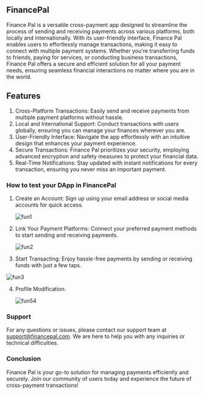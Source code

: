 ## FinancePal 
Finance Pal is a versatile cross-payment app designed to streamline the process of sending and receiving payments across various platforms, both locally and internationally. With its user-friendly interface, Finance Pal enables users to effortlessly manage transactions, making it easy to connect with multiple payment systems. Whether you're transferring funds to friends, paying for services, or conducting business transactions, Finance Pal offers a secure and efficient solution for all your payment needs, ensuring seamless financial interactions no matter where you are in the world.

## Features
1. Cross-Platform Transactions: Easily send and receive payments from multiple payment platforms without hassle.
2. Local and International Support: Conduct transactions with users globally, ensuring you can manage your finances wherever you are.
3. User-Friendly Interface: Navigate the app effortlessly with an intuitive design that enhances your payment experience.
4. Secure Transactions: Finance Pal prioritizes your security, employing advanced encryption and safety measures to protect your financial data.
5. Real-Time Notifications: Stay updated with instant notifications for every transaction, ensuring you never miss an important payment.


### How to test your DApp in FinancePal

1. Create an Account: Sign up using your email address or social media accounts for quick access.

    ![fun1](https://github.com/user-attachments/assets/32853671-e7aa-4061-b5dc-63d2db9a3f1c)


2. Link Your Payment Platforms: Connect your preferred payment methods to start sending and receiving payments.

    ![fun2](https://github.com/user-attachments/assets/2d727537-04ce-4593-b372-189a3e37e361)


3. Start Transacting: Enjoy hassle-free payments by sending or receiving funds with just a few taps.

![fun3](https://github.com/user-attachments/assets/ab711ee8-54b8-4d47-8501-82a7d277d391)

4. Profile Modification.

   ![fun54](https://github.com/user-attachments/assets/d347b636-a32d-44b0-9525-73466216cc6c)


### Support

For any questions or issues, please contact our support team at support@financepal.com. We are here to help you with any inquiries or technical difficulties.

### Conclusion
Finance Pal is your go-to solution for managing payments efficiently and securely. Join our community of users today and experience the future of cross-payment transactions!
